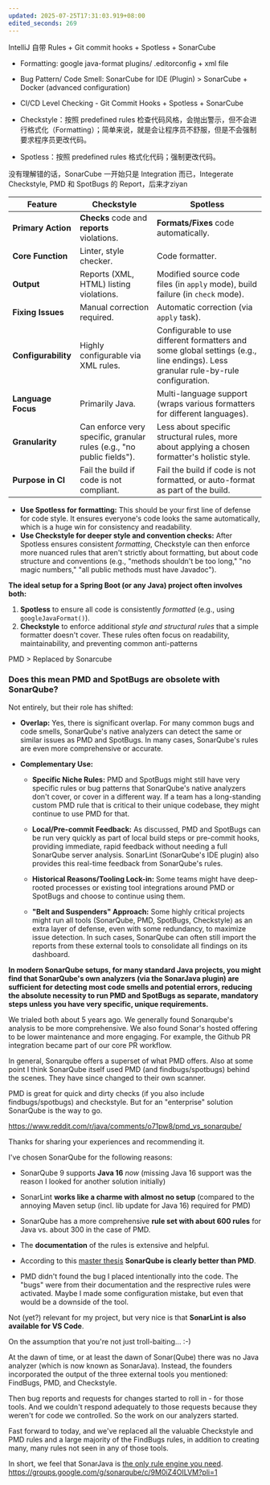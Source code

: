 ```yaml
---
updated: 2025-07-25T17:31:03.919+08:00
edited_seconds: 269
---
```

IntelliJ 自带 Rules + Git commit hooks + Spotless + SonarCube

- Formatting: google java-format plugins/ .editorconfig + xml file
- Bug Pattern/ Code Smell: SonarCube for IDE (Plugin) > SonarCube + Docker (advanced configuration)
- CI/CD Level Checking - Git Commit Hooks + Spotless + SonarCube

- Checkstyle：按照 predefined rules 检查代码风格，会抛出警示，但不会进行格式化（Formatting）；简单来说，就是会让程序员不舒服，但是不会强制要求程序员更改代码。
- Spotless：按照 predefined rules 格式化代码；强制更改代码。

没有理解错的话，SonarCube 一开始只是 Integration 而已，Integerate Checkstyle, PMD 和 SpotBugs 的 Report，后来才ziyan



|Feature|Checkstyle|Spotless|
|---|---|---|
|**Primary Action**|**Checks** code and **reports** violations.|**Formats/Fixes** code automatically.|
|**Core Function**|Linter, style checker.|Code formatter.|
|**Output**|Reports (XML, HTML) listing violations.|Modified source code files (in `apply` mode), build failure (in `check` mode).|
|**Fixing Issues**|Manual correction required.|Automatic correction (via `apply` task).|
|**Configurability**|Highly configurable via XML rules.|Configurable to use different formatters and some global settings (e.g., line endings). Less granular rule-by-rule configuration.|
|**Language Focus**|Primarily Java.|Multi-language support (wraps various formatters for different languages).|
|**Granularity**|Can enforce very specific, granular rules (e.g., "no public fields").|Less about specific structural rules, more about applying a chosen formatter's holistic style.|
|**Purpose in CI**|Fail the build if code is not compliant.|Fail the build if code is not formatted, or auto-format as part of the build.|

- **Use Spotless for formatting:** This should be your first line of defense for code style. It ensures everyone's code looks the same automatically, which is a huge win for consistency and readability.
- **Use Checkstyle for deeper style and convention checks:** After Spotless ensures consistent _formatting_, Checkstyle can then enforce more nuanced rules that aren't strictly about formatting, but about code structure and conventions (e.g., "methods shouldn't be too long," "no magic numbers," "all public methods must have Javadoc").


**The ideal setup for a Spring Boot (or any Java) project often involves both:**

1. **Spotless** to ensure all code is consistently _formatted_ (e.g., using `googleJavaFormat()`).
2. **Checkstyle** to enforce additional _style and structural rules_ that a simple formatter doesn't cover. These rules often focus on readability, maintainability, and preventing common anti-patterns


PMD > Replaced by Sonarcube
### Does this mean PMD and SpotBugs are obsolete with SonarQube?

Not entirely, but their role has shifted:

- **Overlap:** Yes, there is significant overlap. For many common bugs and code smells, SonarQube's native analyzers can detect the same or similar issues as PMD and SpotBugs. In many cases, SonarQube's rules are even more comprehensive or accurate.
    
- **Complementary Use:**
    
    - **Specific Niche Rules:** PMD and SpotBugs might still have very specific rules or bug patterns that SonarQube's native analyzers don't cover, or cover in a different way. If a team has a long-standing custom PMD rule that is critical to their unique codebase, they might continue to use PMD for that.
        
    - **Local/Pre-commit Feedback:** As discussed, PMD and SpotBugs can be run very quickly as part of local build steps or pre-commit hooks, providing immediate, rapid feedback without needing a full SonarQube server analysis. SonarLint (SonarQube's IDE plugin) also provides this real-time feedback from SonarQube's rules.
        
    - **Historical Reasons/Tooling Lock-in:** Some teams might have deep-rooted processes or existing tool integrations around PMD or SpotBugs and choose to continue using them.
        
    - **"Belt and Suspenders" Approach:** Some highly critical projects might run all tools (SonarQube, PMD, SpotBugs, Checkstyle) as an extra layer of defense, even with some redundancy, to maximize issue detection. In such cases, SonarQube can often still import the reports from these external tools to consolidate all findings on its dashboard.
        

**In modern SonarQube setups, for many standard Java projects, you might find that SonarQube's own analyzers (via the SonarJava plugin) are sufficient for detecting most code smells and potential errors, reducing the absolute necessity to run PMD and SpotBugs as separate, mandatory steps unless you have very specific, unique requirements.**


  

We trialed both about 5 years ago. We generally found Sonarqube's analysis to be more comprehensive. We also found Sonar's hosted offering to be lower maintenance and more engaging. For example, the Github PR integration became part of our core PR workflow.

In general, Sonarqube offers a superset of what PMD offers. Also at some point I think SonarQube itself used PMD (and findbugs/spotbugs) behind the scenes. They have since changed to their own scanner.

PMD is great for quick and dirty checks (if you also include findbugs/spotbugs) and checkstyle. But for an "enterprise" solution SonarQube is the way to go.

https://www.reddit.com/r/java/comments/o71pw8/pmd_vs_sonarqube/

Thanks for sharing your experiences and recommending it.

I've chosen SonarQube for the following reasons:

- SonarQube 9 supports **Java 16** _now_ (missing Java 16 support was the reason I looked for another solution initially)
    
- SonarLint **works like a charme with almost no setup** (compared to the annoying Maven setup (incl. lib update for Java 16) required for PMD)
    
- SonarQube has a more comprehensive **rule set with about 600 rules** for Java vs. about 300 in the case of PMD.
    
- The **documentation** of the rules is extensive and helpful.
    
- According to this [master thesis](https://diglib.tugraz.at/download.php?id=5d7ac4b61b279&location=browse) **SonarQube is clearly better than PMD**.
    
- PMD didn't found the bug I placed intentionally into the code. The "bugs" were from their documentation and the resprective rules were activated. Maybe I made some configuration mistake, but even that would be a downside of the tool.
    

Not (yet?) relevant for my project, but very nice is that **SonarLint is also available for VS Code**.


On the assumption that you're not just troll-baiting... :-)

  

At the dawn of time, or at least the dawn of Sonar(Qube) there was no Java analyzer (which is now known as SonarJava). Instead, the founders incorporated the output of the three external tools you mentioned: FindBugs, PMD, and Checkstyle.

  

Then bug reports and requests for changes started to roll in - for those tools. And we couldn't respond adequately to those requests because they weren't for code we controlled. So the work on our analyzers started. 

  

Fast forward to today, and we've replaced all the valuable Checkstyle and PMD rules and a large majority of the FindBugs rules, in addition to creating many, many rules not seen in any of those tools.

  

In short, we feel that SonarJava is [the only rule engine you need](https://blog.sonarsource.com/sonarqube-java-analyzer-the-only-rule-engine-you-need/).
https://groups.google.com/g/sonarqube/c/9M0iZ4OILVM?pli=1